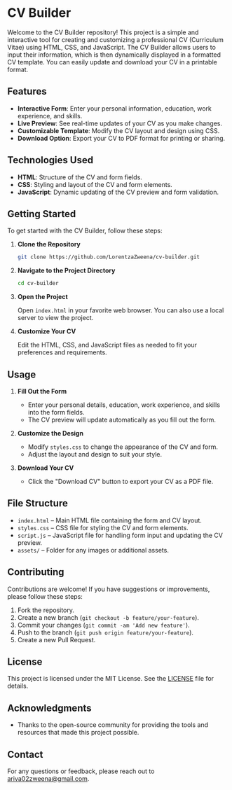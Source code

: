 # CV Builder

Welcome to the CV Builder repository! This project is a simple and interactive tool for creating and customizing a professional CV (Curriculum Vitae) using HTML, CSS, and JavaScript. The CV Builder allows users to input their information, which is then dynamically displayed in a formatted CV template. You can easily update and download your CV in a printable format.

## Features

- **Interactive Form**: Enter your personal information, education, work experience, and skills.
- **Live Preview**: See real-time updates of your CV as you make changes.
- **Customizable Template**: Modify the CV layout and design using CSS.
- **Download Option**: Export your CV to PDF format for printing or sharing.

## Technologies Used

- **HTML**: Structure of the CV and form fields.
- **CSS**: Styling and layout of the CV and form elements.
- **JavaScript**: Dynamic updating of the CV preview and form validation.

## Getting Started

To get started with the CV Builder, follow these steps:

1. **Clone the Repository**

   ```bash
   git clone https://github.com/LorentzaZweena/cv-builder.git
   ```

2. **Navigate to the Project Directory**

   ```bash
   cd cv-builder
   ```

3. **Open the Project**

   Open `index.html` in your favorite web browser. You can also use a local server to view the project.

4. **Customize Your CV**

   Edit the HTML, CSS, and JavaScript files as needed to fit your preferences and requirements.

## Usage

1. **Fill Out the Form**

   - Enter your personal details, education, work experience, and skills into the form fields.
   - The CV preview will update automatically as you fill out the form.

2. **Customize the Design**

   - Modify `styles.css` to change the appearance of the CV and form.
   - Adjust the layout and design to suit your style.

3. **Download Your CV**

   - Click the "Download CV" button to export your CV as a PDF file.

## File Structure

- `index.html` – Main HTML file containing the form and CV layout.
- `styles.css` – CSS file for styling the CV and form elements.
- `script.js` – JavaScript file for handling form input and updating the CV preview.
- `assets/` – Folder for any images or additional assets.

## Contributing

Contributions are welcome! If you have suggestions or improvements, please follow these steps:

1. Fork the repository.
2. Create a new branch (`git checkout -b feature/your-feature`).
3. Commit your changes (`git commit -am 'Add new feature'`).
4. Push to the branch (`git push origin feature/your-feature`).
5. Create a new Pull Request.

## License

This project is licensed under the MIT License. See the [LICENSE](LICENSE) file for details.

## Acknowledgments

- Thanks to the open-source community for providing the tools and resources that made this project possible.

## Contact

For any questions or feedback, please reach out to [ariva02zweena@gmail.com](mailto:ariva02zweena@gmail.com).
